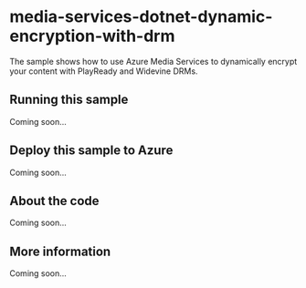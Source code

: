 # media-services-dotnet-dynamic-encryption-with-drm
The sample shows how to use Azure Media Services to dynamically encrypt your content with PlayReady and Widevine DRMs.
## Running this sample
Coming soon...
## Deploy this sample to Azure
Coming soon...
## About the code
Coming soon...
## More information
Coming soon...